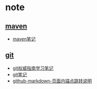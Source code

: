 # note

## [maven](maven)
* [maven笔记](maven/maven笔记.md)

## [git](git)
* [git权威指南学习笔记](git/git权威指南学习笔记.md)
* [git笔记](git/git笔记.md)
* [github-markdown-页面内锚点跳转说明](git/github-markdown-页面内锚点跳转说明.md)

